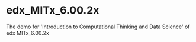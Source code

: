 # edx_MITx_6.00.2x
The demo for 'Introduction to Computational Thinking and Data Science' of edx MITx_6.00.2x
